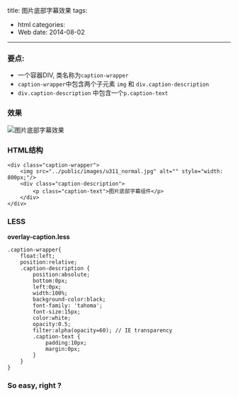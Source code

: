 title: 图片底部字幕效果
tags:
  - html
categories:
  - Web
date: 2014-08-02
---

### 要点:

- 一个容器DIV, 类名称为`caption-wrapper`
- `caption-wrapper`中包含两个子元素 `img` 和 `div.caption-description`
- `div.caption-description` 中包含一个`p.caption-text`

### 效果

![图片底部字幕效果][1]

<!-- more -->

### HTML结构

```
<div class="caption-wrapper">
    <img src="../public/images/u311_normal.jpg" alt="" style="width: 800px;"/>
    <div class="caption-description">
        <p class="caption-text">图片底部字幕组件</p>
    </div>
</div>
```

### LESS

**overlay-caption.less**

```
.caption-wrapper{
    float:left;
    position:relative;
    .caption-description {
        position:absolute;
        bottom:0px;
        left:0px;
        width:100%;
        background-color:black;
        font-family: 'tahoma';
        font-size:15px;
        color:white;
        opacity:0.5;
        filter:alpha(opacity=60); // IE transparency
        .caption-text {
            padding:10px;
            margin:0px;
        }
    }
}
```

### So easy, right ?

  [1]: /images/overlay-caption.png